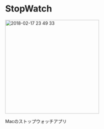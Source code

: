# StopWatch

<img width="300" alt="2018-02-17 23 49 33" src="https://user-images.githubusercontent.com/32217053/36342150-41f3bb9c-143d-11e8-9eff-e1aab0c2632f.png">

Macのストップウォッチアプリ
